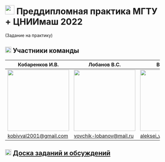 # <img src="https://user-images.githubusercontent.com/65385933/169243529-16dd37a7-b878-452d-8ec4-0ab3c8cb1f0b.png" width="30"> Преддипломная практика МГТУ + ЦНИИмаш 2022
(Задание на практику)

## <img src="https://user-images.githubusercontent.com/65385933/169242064-1a25bb70-279a-42c6-88bc-b25f2db6151f.png" width="20"> Участники команды 
| Кобаренков И.В.| Лобанов В.С.| Воякин А.Я. | Марчук А.Т. |
| ------ | ------ | ------ | ------ |
|<img src="https://user-images.githubusercontent.com/43538711/169107007-efb9a36b-e588-4450-b7cb-b51d8673c10c.jpg" width="200" heigh="200">|<img src="https://user-images.githubusercontent.com/43538711/169105051-be769613-8531-41fc-9a5b-746efeaa6887.jpg" width="200" heigh="200">|<img src="https://user-images.githubusercontent.com/43538711/169105549-5ccbc32f-e2a5-4342-adda-98d609a3819c.jpg" width="200" heigh="200">|<img src="https://user-images.githubusercontent.com/43538711/169107494-d945a15f-ca50-4f1a-9dec-d5d5aa05bb06.jpg" width="200" heigh="200">|![43538711](https://user-images.githubusercontent.com/43538711/169104800-14f20472-247b-41b1-993e-734e39343caa.jpg)
|kobivval2001@gmail.com|vovchik-lobanov@mail.ru|aleksei_voyakin@mail.ru|p07a1330@yandex.ru|

## **<img src="https://user-images.githubusercontent.com/65385933/169242042-08bc663a-bb48-4879-8bb3-5f7028c10d62.png" width="20"> [Доска заданий и обсуждений](https://github.com/VoyakinH/Practice_2022/projects/1)**  


